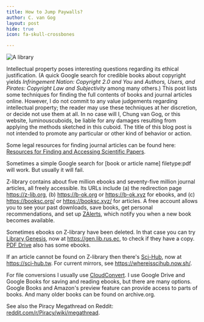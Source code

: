 ```yaml
---
title: How to Jump Paywalls?
author: C. van Gog
layout: post
hide: true
icon: fa-skull-crossbones

---
```

<span class="image left"><img src="{{ 'assets/images/library.jpg' | relative_url }}" alt="A library" style="width:auto;height:auto;"/></span>

Intellectual property poses interesting questions regarding its ethical justification. (A quick Google search for credible books about copyright yields <cite>Infringement Nation: Copyright 2.0 and You</cite> and <cite>Authors, Users, and Pirates: Copyright Law and Subjectivity</cite> among many others.) This post lists some techniques for finding the full contents of books and journal articles online. However, I do not commit to any value judgements regarding intellectual property; the reader may use these techniques at her discretion, or decide not use them at all. In no case will I, Chung van Gog, or this website, luminouscuboids, be liable for any damages resulting from applying the methods sketched in this cuboid. The title of this blog post is not intended to promote any particular or other kind of behavior or action.

Some legal resources for finding journal articles can be found here: [Resources for Finding and Accessing Scientific Papers](https://www.sciencebuddies.org/science-fair-projects/competitions/finding-and-accessing-scientific-papers).

Sometimes a simple Google search for <span>[book or article name] filetype:pdf</span> will work. But usually it will fail.

Z-library contains about five million ebooks and seventy-five million journal articles, all freely accessible. Its URLs include (a) the redirection page <a href="https://z-lib.org">https://z-lib.org</a>, (b) <a href="https://b-ok.org">https://b-ok.org</a> or <a href="https://b-ok.xyz">https://b-ok.xyz</a> for ebooks, and (c) <a href="https://booksc.org/">https://booksc.org/</a> or <a href="https://booksc.xyz/">https://booksc.xyz/</a> for articles. A free account allows you to see your past downloads, save books, get personal recommendations, and set up <a href="https://th.b-ok2.org/blog/5">ZAlerts</a>, which notify you when a new book becomes available.

Sometimes ebooks on Z-library have been deleted. In that case you can try <a href="https://www.wikiwand.com/en/Library_Genesis">Library Genesis</a>, now at <a href="https://gen.lib.rus.ec">https://gen.lib.rus.ec</a>, to check if they have a copy. <a href="https://pdfdrive.com">PDF Drive</a> also has some ebooks.

If an article cannot be found on Z-library then there's <a href="https://www.wikiwand.com/en/Sci-Hub">Sci-Hub</a>, now at <a href="https://sci-hub.tw">https://sci-hub.tw</a>. For current mirrors, see <a href="https://whereisscihub.now.sh/">https://whereisscihub.now.sh/</a>.

For file conversions I usually use <a href="https://cloudconvert.com">CloudConvert</a>. I use Google Drive and Google Books for saving and reading ebooks, but there are many options. Google Books and Amazon's preview feature can provide access to parts of books. And many older books can be found on archive.org.

See also the Piracy Megathread on Reddit: <a href="https://www.reddit.com/r/Piracy/wiki/megathread">reddit.com/r/Piracy/wiki/megathread</a>.
<!--stackedit_data:
eyJoaXN0b3J5IjpbLTExNTIwMjI2NzcsLTE2NDk4ODM5NjQsND
UyNjM3NzAwXX0=
-->